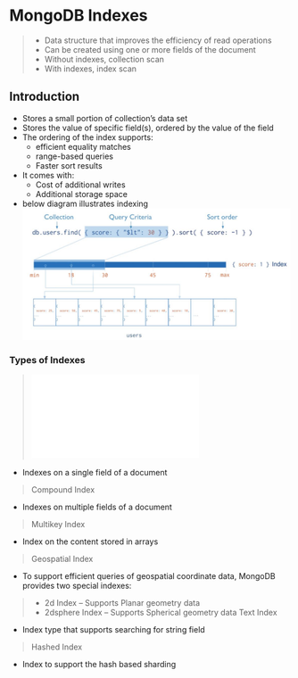 # MongoDB Indexes

> - Data structure that improves the efficiency of read operations
> - Can be created using one or more fields of the document
> - Without indexes, collection scan
> - With indexes, index scan

## Introduction
- Stores a small portion of collection’s data set
- Stores the value of specific field(s), ordered by the value of the field
- The ordering of the index supports:
  - efficient equality matches
  - range-based queries
  - Faster sort results
- It comes with:
  - Cost of additional writes
  - Additional storage space
- below diagram illustrates indexing    
![Example](mongoIndex.JPG)

### Types of Indexes
> ![Single Field Index](single-field-index.md)
  - Indexes on a single field of a document
> Compound Index
  - Indexes on multiple fields of a document
> Multikey Index
  - Index on the content stored in arrays
> Geospatial Index
  - To support efficient queries of geospatial coordinate data, MongoDB provides two special indexes:
  > - 2d Index – Supports Planar geometry data
  > - 2dsphere Index – Supports Spherical geometry data
> Text Index
  - Index type that supports searching for string field
> Hashed Index
  - Index to support the hash based sharding
